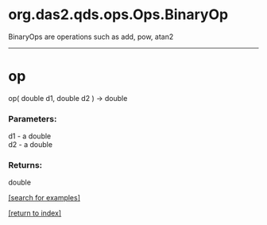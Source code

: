 # org.das2.qds.ops.Ops.BinaryOp

BinaryOps are operations such as add, pow, atan2

***
<a name="op"></a>
# op
op( double d1, double d2 ) &rarr; double



### Parameters:
d1 - a double
<br>d2 - a double

### Returns:
double


<a href="https://github.com/autoplot/dev/search?q=op&unscoped_q=op">[search for examples]</a>

<a href="https://github.com/autoplot/documentation/blob/master/javadoc/index-all.md">[return to index]</a>

